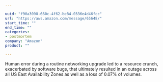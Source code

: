 ```yaml
---

uuid: "f90a3008-660c-4f62-be84-0336e4d46fcc"
url: "https://aws.amazon.com/message/65648/"
start_time: ""
end_time: ""
categories:
- postmortem
company: "Amazon"
product: ""

---
```


Human error during a routine networking upgrade led to a resource crunch, exacerbated by software bugs, that ultimately resulted in an outage across all US East Availability Zones as well as a loss of 0.07% of volumes.
